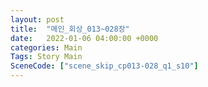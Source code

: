 ```yaml
---
layout: post
title:  "메인_회상_013~028장"
date:   2022-01-06 04:00:00 +0000
categories: Main
Tags: Story Main
SceneCode: ["scene_skip_cp013-028_q1_s10"]
---
```

